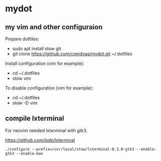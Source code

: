 mydot
=====

my vim and other configuraion
-----------------------------

Prepare dotfiles:
- sudo apt install stow git
- git clone https://github.com/comdvas/mydot.git ~/.dotfiles

Install configuration (vim for example):
- cd ~/.dotfiles
- stow vim

To disable configuration (vim for example):
- cd ~/.dotfiles
- stow -D vim

compile lxterminal
------------------

For neovim needed lxterminal with gtk3.

https://github.com/lxde/lxterminal

```
./configure --prefix=/usr/local/stow/lxterminal-0.3.0-gtk3 --enable-gtk3 --enable-man
```

